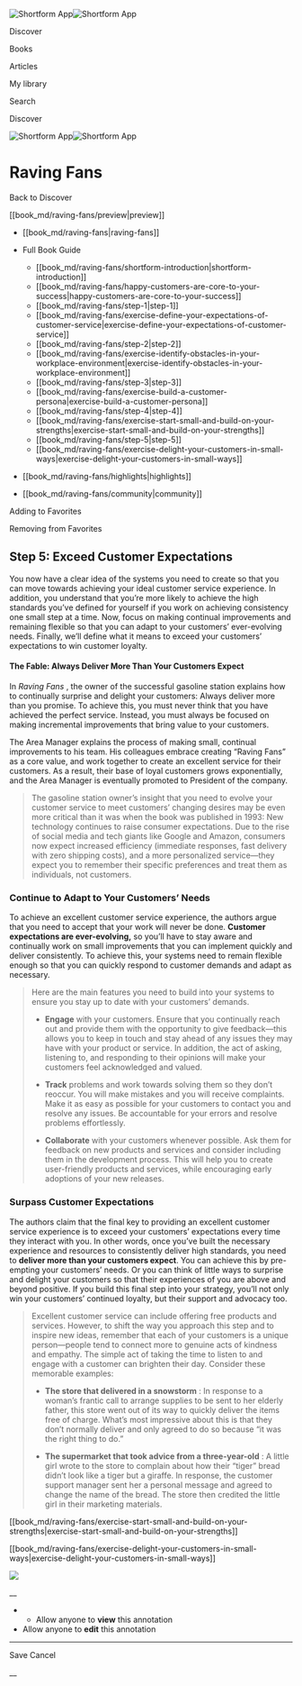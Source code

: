 ![Shortform App](/img/logo.36a2399e.svg)![Shortform App](/img/logo-dark.70c1b072.svg)

Discover

Books

Articles

My library

Search

Discover

![Shortform App](/img/logo.36a2399e.svg)![Shortform App](/img/logo-dark.70c1b072.svg)

# Raving Fans

Back to Discover

[[book_md/raving-fans/preview|preview]]

  * [[book_md/raving-fans|raving-fans]]
  * Full Book Guide

    * [[book_md/raving-fans/shortform-introduction|shortform-introduction]]
    * [[book_md/raving-fans/happy-customers-are-core-to-your-success|happy-customers-are-core-to-your-success]]
    * [[book_md/raving-fans/step-1|step-1]]
    * [[book_md/raving-fans/exercise-define-your-expectations-of-customer-service|exercise-define-your-expectations-of-customer-service]]
    * [[book_md/raving-fans/step-2|step-2]]
    * [[book_md/raving-fans/exercise-identify-obstacles-in-your-workplace-environment|exercise-identify-obstacles-in-your-workplace-environment]]
    * [[book_md/raving-fans/step-3|step-3]]
    * [[book_md/raving-fans/exercise-build-a-customer-persona|exercise-build-a-customer-persona]]
    * [[book_md/raving-fans/step-4|step-4]]
    * [[book_md/raving-fans/exercise-start-small-and-build-on-your-strengths|exercise-start-small-and-build-on-your-strengths]]
    * [[book_md/raving-fans/step-5|step-5]]
    * [[book_md/raving-fans/exercise-delight-your-customers-in-small-ways|exercise-delight-your-customers-in-small-ways]]
  * [[book_md/raving-fans/highlights|highlights]]
  * [[book_md/raving-fans/community|community]]



Adding to Favorites 

Removing from Favorites 

## Step 5: Exceed Customer Expectations

You now have a clear idea of the systems you need to create so that you can move towards achieving your ideal customer service experience. In addition, you understand that you’re more likely to achieve the high standards you’ve defined for yourself if you work on achieving consistency one small step at a time. Now, focus on making continual improvements and remaining flexible so that you can adapt to your customers’ ever-evolving needs. Finally, we’ll define what it means to exceed your customers’ expectations to win customer loyalty.

#### The Fable: Always Deliver More Than Your Customers Expect

In _Raving Fans_ , the owner of the successful gasoline station explains how to continually surprise and delight your customers: Always deliver more than you promise. To achieve this, you must never think that you have achieved the perfect service. Instead, you must always be focused on making incremental improvements that bring value to your customers.

The Area Manager explains the process of making small, continual improvements to his team. His colleagues embrace creating “Raving Fans” as a core value, and work together to create an excellent service for their customers. As a result, their base of loyal customers grows exponentially, and the Area Manager is eventually promoted to President of the company.

> The gasoline station owner’s insight that you need to evolve your customer service to meet customers’ changing desires may be even more critical than it was when the book was published in 1993: New technology continues to raise consumer expectations. Due to the rise of social media and tech giants like Google and Amazon, consumers now expect increased efficiency (immediate responses, fast delivery with zero shipping costs), and a more personalized service—they expect you to remember their specific preferences and treat them as individuals, not customers.

### Continue to Adapt to Your Customers’ Needs

To achieve an excellent customer service experience, the authors argue that you need to accept that your work will never be done. **Customer expectations are ever-evolving,** so you’ll have to stay aware and continually work on small improvements that you can implement quickly and deliver consistently. To achieve this, your systems need to remain flexible enough so that you can quickly respond to customer demands and adapt as necessary.

> Here are the main features you need to build into your systems to ensure you stay up to date with your customers’ demands.
> 
>   * **Engage** with your customers. Ensure that you continually reach out and provide them with the opportunity to give feedback—this allows you to keep in touch and stay ahead of any issues they may have with your product or service. In addition, the act of asking, listening to, and responding to their opinions will make your customers feel acknowledged and valued.
> 
>   * **Track** problems and work towards solving them so they don’t reoccur. You will make mistakes and you will receive complaints. Make it as easy as possible for your customers to contact you and resolve any issues. Be accountable for your errors and resolve problems effortlessly.
> 
>   * **Collaborate** with your customers whenever possible. Ask them for feedback on new products and services and consider including them in the development process. This will help you to create user-friendly products and services, while encouraging early adoptions of your new releases.
> 
> 


### Surpass Customer Expectations

The authors claim that the final key to providing an excellent customer service experience is to exceed your customers’ expectations every time they interact with you. In other words, once you’ve built the necessary experience and resources to consistently deliver high standards, you need to **deliver more than your customers expect**. You can achieve this by pre-empting your customers’ needs. Or you can think of little ways to surprise and delight your customers so that their experiences of you are above and beyond positive. If you build this final step into your strategy, you’ll not only win your customers’ continued loyalty, but their support and advocacy too.

> Excellent customer service can include offering free products and services. However, to shift the way you approach this step and to inspire new ideas, remember that each of your customers is a unique person—people tend to connect more to genuine acts of kindness and empathy. The simple act of taking the time to listen to and engage with a customer can brighten their day. Consider these memorable examples:
> 
>   * **The store that delivered in a snowstorm** : In response to a woman’s frantic call to arrange supplies to be sent to her elderly father, this store went out of its way to quickly deliver the items free of charge. What’s most impressive about this is that they don’t normally deliver and only agreed to do so because “it was the right thing to do.”
> 
>   * **The supermarket that took advice from a three-year-old** : A little girl wrote to the store to complain about how their “tiger” bread didn’t look like a tiger but a giraffe. In response, the customer support manager sent her a personal message and agreed to change the name of the bread. The store then credited the little girl in their marketing materials.
> 
> 


[[book_md/raving-fans/exercise-start-small-and-build-on-your-strengths|exercise-start-small-and-build-on-your-strengths]]

[[book_md/raving-fans/exercise-delight-your-customers-in-small-ways|exercise-delight-your-customers-in-small-ways]]

![](https://bat.bing.com/action/0?ti=56018282&Ver=2&mid=d01d2fb2-db8e-4ad5-8c07-d9f3da0b12f8&sid=f30c5e70639211ee87d33f0876d93783&vid=f30c9700639211eeb3a75d830392c94f&vids=0&msclkid=N&pi=0&lg=en-US&sw=800&sh=600&sc=24&nwd=1&tl=Shortform%20%7C%20Book&p=https%3A%2F%2Fwww.shortform.com%2Fapp%2Fbook%2Fraving-fans%2Fstep-5&r=&lt=553&evt=pageLoad&sv=1&rn=369529)

__

  *   * Allow anyone to **view** this annotation
  * Allow anyone to **edit** this annotation



* * *

Save Cancel

__



